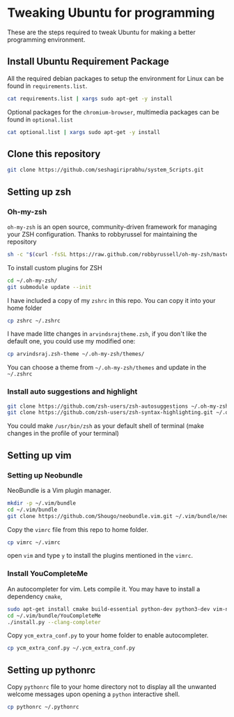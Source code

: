 # Tweaking Ubuntu for programming

These are the steps required to tweak Ubuntu for making a better programming
environment.

## Install Ubuntu Requirement Package
All the required debian packages to setup the environment for Linux can be found
in `requirements.list`.
```bash
cat requirements.list | xargs sudo apt-get -y install
```
Optional packages for the `chromium-browser`, multimedia packages can be found
in `optional.list`
```bash
cat optional.list | xargs sudo apt-get -y install
```

## Clone this repository
```bash
git clone https://github.com/seshagiriprabhu/system_Scripts.git
```

## Setting up zsh
### Oh-my-zsh

`oh-my-zsh` is an open source, community-driven framework for managing your ZSH
configuration. Thanks to robbyrussel for maintaining the repository

```bash
sh -c "$(curl -fsSL https://raw.github.com/robbyrussell/oh-my-zsh/master/tools/install.sh)"
```
 To install custom plugins for ZSH
```bash
cd ~/.oh-my-zsh/
git submodule update --init
```
I have included a copy of my `zshrc` in this repo. You can copy it into your
home folder
```zsh
cp zshrc ~/.zshrc
```
I have made litte changes in `arvindsrajtheme.zsh`, if you don't like the
default one, you could use my modified one:
```zsh
cp arvindsraj.zsh-theme ~/.oh-my-zsh/themes/   
```
You can choose a theme from `~/.oh-my-zsh/themes` and update in the `~/.zshrc`

### Install auto suggestions and highlight

```bash
git clone https://github.com/zsh-users/zsh-autosuggestions ~/.oh-my-zsh/custom/plugins/zsh-autosuggestions
git clone https://github.com/zsh-users/zsh-syntax-highlighting.git ~/.oh-my-zsh/custom/plugins/zsh-syntax-highlighting
```

You could make `/usr/bin/zsh` as your default shell of terminal (make changes
in the profile of your terminal)

## Setting up vim
### Setting up Neobundle
NeoBundle is a Vim plugin manager.
```zsh
mkdir -p ~/.vim/bundle
cd ~/.vim/bundle
git clone https://github.com/Shougo/neobundle.vim.git ~/.vim/bundle/neobundle.vim
```
Copy the `vimrc` file from this repo to home folder.
```zsh
cp vimrc ~/.vimrc
```
open `vim` and type `y` to install the plugins mentioned in the `vimrc`.

### Install YouCompleteMe
An autocompleter for vim. Lets compile it. You may have to install a
dependency `cmake`,
```zsh
sudo apt-get install cmake build-essential python-dev python3-dev vim-nox
cd ~/.vim/bundle/YouCompleteMe
./install.py --clang-completer
```
Copy `ycm_extra_conf.py` to your home folder to enable autocompleter.
```zsh
cp ycm_extra_conf.py ~/.ycm_extra_conf.py
```

## Setting up pythonrc
Copy `pythonrc` file to your home directory not to display all the unwanted
welcome messages
upon opening a `python` interactive shell.
```zsh
cp pythonrc ~/.pythonrc
```